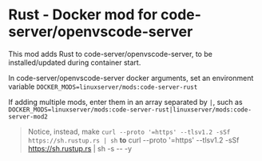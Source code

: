 # Rust - Docker mod for code-server/openvscode-server

This mod adds Rust to code-server/openvscode-server, to be installed/updated during container start.

In code-server/openvscode-server docker arguments, set an environment variable `DOCKER_MODS=linuxserver/mods:code-server-rust`

If adding multiple mods, enter them in an array separated by `|`, such as `DOCKER_MODS=linuxserver/mods:code-server-rust|linuxserver/mods:code-server-mod2`

> Notice, instead, make `curl --proto '=https' --tlsv1.2 -sSf https://sh.rustup.rs | sh` **to**
> curl --proto '=https' --tlsv1.2 -sSf https://sh.rustup.rs | sh -s -- -y